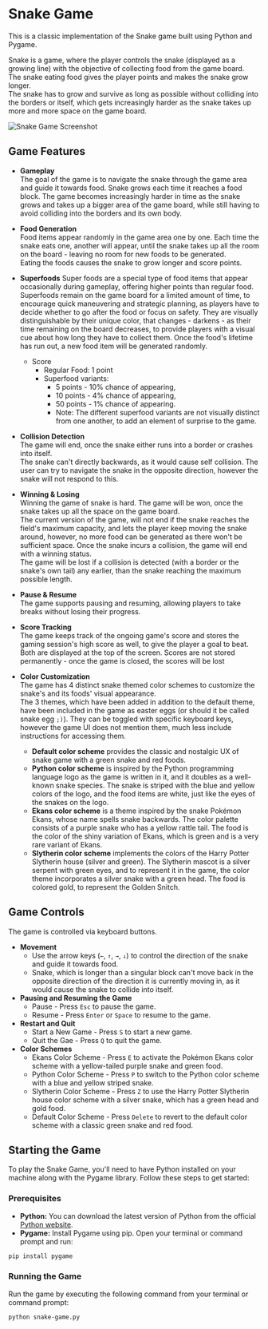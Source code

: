 # Snake Game

This is a classic implementation of the Snake game built using Python and Pygame. 

Snake is a game, where the player controls the snake (displayed as a growing line)
with the objective of collecting food from the game board.  
The snake eating food gives the player points and makes the snake grow longer.  
The snake has to grow and survive as long as possible without colliding into 
the borders or itself, which gets increasingly harder as 
the snake takes up more and more space on the game board.

![Snake Game Screenshot](https://via.placeholder.com/800x600?text=Screenshot+Coming+Soon)

## Game Features

* **Gameplay**  
The goal of the game is to navigate the snake through the game area and guide it towards food.
Snake grows each time it reaches a food block. 
The game becomes increasingly harder in time as the snake grows and takes up a bigger area of the game board,
while still having to avoid colliding into the borders and its own body.

* **Food Generation**  
Food items appear randomly in the game area one by one. Each time the snake eats one, another will appear, 
until the snake takes up all the room on the board - leaving no room for new foods to be generated.  
Eating the foods causes the snake to grow longer and score points.

* **Superfoods**
Super foods are a special type of food items that appear occasionally during gameplay, 
offering higher points than regular food. Superfoods remain on the game board for a limited amount of time, to encourage 
quick maneuvering and strategic planning, as players have to decide whether to go after the food or focus on safety. 
They are visually distinguishable by their unique color, that changes - darkens - as their time 
remaining on the board decreases, to provide players with a visual cue about how long they have to collect them.
Once the food's lifetime has run out, a new food item will be generated randomly.
  * Score
    * Regular Food: 1 point
    * Superfood variants:
      * 5 points - 10% chance of appearing,
      * 10 points - 4% chance of appearing,
      * 50 points - 1% chance of appearing.
      * Note: The different superfood variants are not visually distinct from one another, 
        to add an element of surprise to the game.

* **Collision Detection**  
The game will end, once the snake either runs into a border or crashes into itself.  
The snake can't directly backwards, as it would cause self collision. 
The user can try to navigate the snake in the opposite direction, however the snake will not respond to this.

* **Winning & Losing**  
Winning the game of snake is hard. 
The game will be won, once the snake takes up all the space on the game board.  
The current version of the game, will not end if the snake reaches the field's maximum capacity, 
and lets the player keep moving the snake around, however, no more food can be generated as 
there won't be sufficient space. Once the snake incurs a collision, the game will end
with a winning status.  
The game will be lost if a collision is detected (with a border or the snake's own tail) any earlier,
than the snake reaching the maximum possible length.

* **Pause & Resume**  
The game supports pausing and resuming, allowing players to take breaks without losing their progress. 

* **Score Tracking**  
The game keeps track of the ongoing game's score and stores the gaming session's high score as well, 
to give the player a goal to beat. Both are displayed at the top of the screen. 
Scores are not stored permanently - once the game is closed, the scores will be lost

* **Color Customization**  
The game has 4 distinct snake themed color schemes to customize the snake's and its foods' visual appearance.  
The 3 themes, which have been added in addition to the default theme, have been included in the game as easter eggs 
(or should it be called snake egg `;)`). They can be toggled with specific keyboard keys, however 
the game UI does not mention them, much less include instructions for accessing them.  

  * **Default color scheme** provides the classic and nostalgic UX of snake game with a green snake and red foods.
  * **Python color scheme** is inspired by the Python programming language logo as the game is written in it, and 
      it doubles as a well-known snake species. 
      The snake is striped with the blue and yellow colors of the logo, and 
      the food items are white, just like the eyes of the snakes on the logo.
  * **Ekans color scheme** is a theme inspired by the snake Pokémon Ekans, whose name spells snake backwards.
      The color palette consists of a purple snake who has a yellow rattle tail. 
      The food is the color of the shiny variation of Ekans, which is green and is a very rare variant of Ekans.
  * **Slytherin color scheme** implements the colors of the Harry Potter Slytherin house (silver and green).
      The Slytherin mascot is a silver serpent with green eyes, and to represent it in the game, 
      the color theme incorporates a silver snake with a green head. 
      The food is colored gold, to represent the Golden Snitch.

## Game Controls

The game is controlled via keyboard buttons.
* **Movement**
  * Use the arrow keys (`←`, `↑`, `→`, `↓`) to control the direction of the snake and guide it towards food.
  * Snake, which is longer than a singular block can't move back in 
    the opposite direction of the direction it is currently moving in, 
    as it would cause the snake to collide into itself.
* **Pausing and Resuming the Game**
  * Pause - Press `Esc` to pause the game.
  * Resume - Press `Enter` or `Space` to resume to the game.
* **Restart and Quit**
  * Start a New Game - Press `S` to start a new game.
  * Quit the Gae - Press `Q` to quit the game.
* **Color Schemes**
  * Ekans Color Scheme - Press `E` to activate the Pokémon Ekans color scheme with 
    a yellow-tailed purple snake and green food.
  * Python Color Scheme - Press `P` to switch to the Python color scheme with a blue and yellow striped snake.
  * Slytherin Color Scheme - Press `Z` to use the Harry Potter Slytherin house color scheme with 
    a silver snake, which has a green head and gold food.
  * Default Color Scheme - Press `Delete` to revert to the default color scheme with a classic green snake and red food.

## Starting the Game

To play the Snake Game, you'll need to have Python installed on your machine along with the Pygame library. Follow these steps to get started:

### Prerequisites

- **Python:** You can download the latest version of Python from the official [Python website](https://www.python.org/downloads/).
- **Pygame:** Install Pygame using pip. Open your terminal or command prompt and run:

```bash
pip install pygame
```

### Running the Game

Run the game by executing the following command from your terminal or command prompt: 

```bash
python snake-game.py
```

